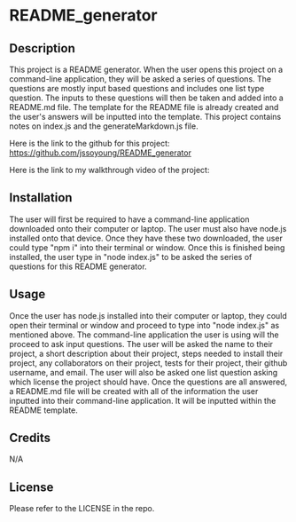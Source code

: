 # README_generator

## Description

This project is a README generator. When the user opens this project on a command-line application, they will be asked a series of questions. The questions are mostly input based questions and includes one list type question. The inputs to these questions will then be taken and added into a README.md file. The template for the README file is already created and the user's answers will be inputted into the template. This project contains notes on index.js and the generateMarkdown.js file.

Here is the link to the github for this project: https://github.com/jssoyoung/README_generator

Here is the link to my walkthrough video of the project: 

## Installation

The user will first be required to have a command-line application downloaded onto their computer or laptop. The user must also have node.js installed onto that device. Once they have these two downloaded, the user could type "npm i" into their terminal or window. Once this is finished being installed, the user type in "node index.js" to be asked the series of questions for this README generator. 

## Usage

Once the user has node.js installed into their computer or laptop, they could open their terminal or window and proceed to type into "node index.js" as mentioned above. The command-line application the user is using will the proceed to ask input questions. The user will be asked the name to their project, a short description about their project, steps needed to install their project, any collaborators on their project, tests for their project, their github username, and email. The user will also be asked one list question asking which license the project should have. Once the questions are all answered, a README.md file will be created with all of the information the user inputted into their command-line application. It will be inputted within the README template.

## Credits

N/A

## License

Please refer to the LICENSE in the repo.